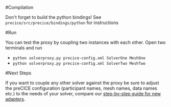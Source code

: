 #Compilation

Don't forget to build the python bindings! See `precice/src/precice/bindings/python` for instructions

#Run

You can test the proxy by coupling two instances with each other. Open two terminals and run
 * `python solverproxy.py precice-config.xml SolverOne MeshOne`
 * `python solverproxy.py precice-config.xml SolverTwo MeshTwo`

#Next Steps

If you want to couple any other solver against the proxy be sure to adjust the preCICE configuration (participant names, mesh names, data names etc.) to the needs of your solver, compare our [step-by-step guide for new adapters](https://github.com/precice/precice/wiki/Adapter-Example).
 
